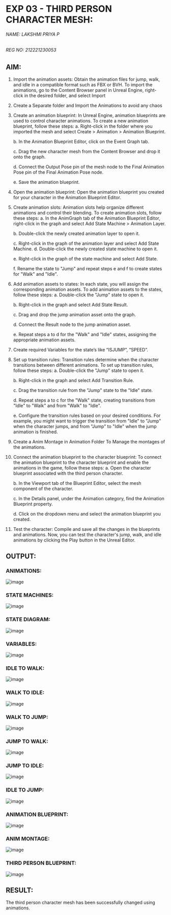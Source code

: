 # EXP 03 - THIRD PERSON CHARACTER MESH:

###### NAME: LAKSHMI PRIYA P
###### REG NO: 212221230053

## AIM:

1. Import the animation assets: Obtain the animation files for jump, walk, and idle in a compatible format such as FBX or BVH. To import the animations, go to the Content Browser panel in Unreal Engine, right-click in the desired folder, and select Import 

2. Create a Separate folder and Import the Animations to avoid any chaos 

3. Create an animation blueprint: In Unreal Engine, animation blueprints are used to control character animations. To create a new animation blueprint, follow these steps: 
    a. Right-click in the folder where you imported the mesh and select Create > Animation > Animation Blueprint. 
    
    b. In the Animation Blueprint Editor, click on the Event Graph tab. 
    
    c. Drag the new character mesh from the Content Browser and drop it onto the graph. 
    
    d. Connect the Output Pose pin of the mesh node to the Final Animation Pose pin of the Final Animation Pose node. 
    
    e. Save the animation blueprint. 
    
4. Open the animation blueprint: Open the animation blueprint you created for your character in the Animation Blueprint Editor. 

5. Create animation slots: Animation slots help organize different animations and control their blending. To create animation slots, follow these steps: 
    a. In the AnimGraph tab of the Animation Blueprint Editor, right-click in the graph and select Add State Machine > Animation Layer. 
    
    b. Double-click the newly created animation layer to open it. 
    
    c. Right-click in the graph of the animation layer and select Add State Machine. d. Double-click the newly created state machine to open it. 
    
    e. Right-click in the graph of the state machine and select Add State. 
    
    f. Rename the state to "Jump" and repeat steps e and f to create states for "Walk" and "Idle".
    
6. Add animation assets to states: In each state, you will assign the corresponding animation assets. To add animation assets to the states, follow these steps: 
    a. Double-click the "Jump" state to open it. 

    b. Right-click in the graph and select Add State Result. 

    c. Drag and drop the jump animation asset onto the graph. 

    d. Connect the Result node to the jump animation asset.

    e. Repeat steps a to d for the "Walk" and "Idle" states, assigning the appropriate animation assets. 

7. Create required Variables for the state’s like “ISJUMP”, “SPEED”. 

8. Set up transition rules: Transition rules determine when the character transitions between different animations. To set up transition rules, follow these steps: 
    a. Double-click the "Jump" state to open it. 
    
    b. Right-click in the graph and select Add Transition Rule. 
    
    c. Drag the transition rule from the "Jump" state to the "Idle" state. 
    
    d. Repeat steps a to c for the "Walk" state, creating transitions from "Idle" to "Walk" and from "Walk" to "Idle". 
    
    e. Configure the transition rules based on your desired conditions. For example, you might want to trigger the transition from "Idle" to "Jump" when the character jumps, and from "Jump" to "Idle" when the jump animation is finished. 

9. Create a Anim Montage in Animation Folder To Manage the montages of the animations.

10. Connect the animation blueprint to the character blueprint: To connect the animation blueprint to the character blueprint and enable the animations in the game, follow these steps:
    a. Open the character blueprint associated with the third person character. 
    
    b. In the Viewport tab of the Blueprint Editor, select the mesh component of the character.
    
    c. In the Details panel, under the Animation category, find the Animation Blueprint property. 
    
    d. Click on the dropdown menu and select the animation blueprint you created. 

11. Test the character: Compile and save all the changes in the blueprints and animations. Now, you can test the character's jump, walk, and idle animations by clicking the Play button in the Unreal Editor.

## OUTPUT:

### ANIMATIONS:
![image](https://github.com/Aashima02/Third-Person-Character-Mesh-/assets/93427086/b158a3fe-3240-4924-b60d-dad143bcba8e)

### STATE MACHINES:
![image](https://github.com/Aashima02/Third-Person-Character-Mesh-/assets/93427086/c0aef584-f0d0-412e-8146-39f81157601d)


### STATE DIAGRAM:
![image](https://github.com/Aashima02/Third-Person-Character-Mesh-/assets/93427086/64df2671-740a-4ef5-b402-3b827876310b)


### VARIABLES:
![image](https://github.com/Aashima02/Third-Person-Character-Mesh-/assets/93427086/46ce9822-7e6f-40b4-921d-3fb2707f703f)


### IDLE TO WALK:
![image](https://github.com/Aashima02/Third-Person-Character-Mesh-/assets/93427086/7a8bbd64-ab15-445f-9280-e6155633f830)

### WALK TO IDLE:
![image](https://github.com/Aashima02/Third-Person-Character-Mesh-/assets/93427086/a46cbe0c-6ff6-4180-a4fe-b6f7387fc4c6)


### WALK TO JUMP:
![image](https://github.com/Aashima02/Third-Person-Character-Mesh-/assets/93427086/7096c02a-a7ed-4953-b2ba-2bfe2247cc9d)

### JUMP TO WALK:
![image](https://github.com/Aashima02/Third-Person-Character-Mesh-/assets/93427086/e27b4477-8010-40ce-8dac-764bc8663fa5)

### JUMP TO IDLE:
![image](https://github.com/Aashima02/Third-Person-Character-Mesh-/assets/93427086/ea71effd-b0f8-4106-8aab-8e294733e869)

### IDLE TO JUMP:
![image](https://github.com/Aashima02/Third-Person-Character-Mesh-/assets/93427086/47c81fbe-4bbd-45dd-88eb-7f7f07cda437)

### ANIMATION BLUEPRINT:
![image](https://github.com/Aashima02/Third-Person-Character-Mesh-/assets/93427086/743d99c0-7034-450b-bced-75fc9bc60211)

### ANIM MONTAGE:
![image](https://github.com/Aashima02/Third-Person-Character-Mesh-/assets/93427086/a6f7ef63-ec7c-4204-8ab6-ba9d33d9e705)

### THIRD PERSON BLUEPRINT:
![image](https://github.com/Aashima02/Third-Person-Character-Mesh-/assets/93427086/3c670727-d315-422f-82db-0158cbc04960)

## RESULT:

The third person character mesh has been successfully changed using animations.

